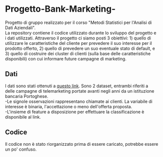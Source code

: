 # Progetto-Bank-Marketing-
Progetto di gruppo realizzato per il corso "Metodi Statistici per l'Analisi di Dati Aziendali".  
La repository contiene il codice utilizzato durante lo sviluppo del progetto e i dati utilizzati. Attraverso il progetto ci siamo posti 3 obiettivi: 1) quello di utilizzare le caratteristiche del cliente per prevedere il suo interesse per il prodotto offerto, 2) quello di prevedere un suo eventuale stato di default, e 3) quello di costruire dei cluster di clienti (sulla base delle caratteristiche disponibili) con cui informare future campagne di marketing.

## Dati
I dati sono stati ottenuti a [questo link](https://www.openml.org/search?type=data&sort=runs&status=active&id=1461). Sono 2 dataset, entrambi riferiti a delle campagne di telemarketing portate avanti negli anni da un istituzione bancaria Portoghese.  
-Le signole osservazioni rappresentano chiamate ai clienti. La variabile di interesse è binaria, l'accettazione o meno dell'offerta proposta.  
-L'insieme di feature a disposizione per effettuare la classificazione è disponibile al link.

## Codice
Il codice non è stato riorganizzato prima di essere caricato, potrebbe essere un po' confuso.
